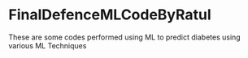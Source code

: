 # FinalDefenceMLCodeByRatul
These are some codes performed using ML to predict diabetes using various ML Techniques
